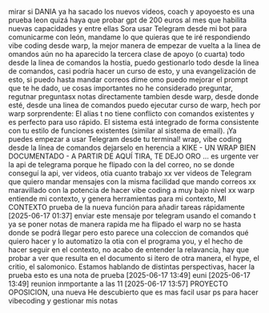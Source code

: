 ﻿mirar si DANIA ya ha sacado los nuevos videos, coach y apoyoesto es una prueba
leon quizá haya que probar gpt de 200 euros al mes que habilita nuevas capacidades y entre ellas Sora
usar Telegram desde mi bot para comunicarme con león, mandame lo que quieras que te iré respondiendo
vibe coding desde warp, la mejor manera de empezar
de vuelta a la linea de omandos
aún no ha aparecido la tercera clase de apoyo (o cuarta)
todo desde la linea de comandos
la hostia, puedo gestionarlo todo desde la linea de comandos, casi podría hacer un curso de esto, y una evangelización de esto, si puedo hasta mandar correos
dime omo puedo mejorar el prompt que te he dado, ue cosas importantes no he considerado
preguntar, regutnar preguntasx
notas directamente tambien desde warp, desde donde esté,
desde una linea de comandos puedo ejecutar
curso de warp, hech por warp
sorprendente: El alias t no tiene conflicto con comandos existentes y es perfecto para uso rápido. El sistema está integrado de forma consistente con tu estilo de funciones existentes (similar al sistema de email). ¡Ya puedes empezar a usar Telegram desde tu terminal!
wrap, vibe coding desde la línea de comandos
dejarselo en herencia a KIKE - UN WRAP BIEN DOCUMENTADO - A PARTIR DE AQUÍ TIRA, TE DEJO ORO ...
es urgente ver la api de telegrama porque he flipado con la del correo, no se donde conseguí la api, ver videos, otia cuanto trabajo
xx ver videos de Telegram que quiero mandar mensajes con la misma facilidad que mando correos
xx maravillado con la potencia de hacer vibe coding a muy bajo nivel
xx warp entiende mi contexto, y genera herramientas para mi contexto, MI CONTEXTO 
prueba de la nueva función para añadir tareas rápidamente
[2025-06-17 01:37] enviar este mensaje por telegram usando el comando t
ya se poner notas de manera rapida me ha flipado el warp no se hasta donde se podrá llegar pero esto parece una coleccion de comandos qué quiero hacer y lo automatizo
la otia con el programa you, y el hecho de hacer seguir en el contexto, no acabo de entender la relavancia, hay que probar a ver que resulta en el documento si itero de otra manera, el hype, el critio, el salomonico. Estamos hablando de distintas perspectivas, hacer la prueba
esto es una nota de prueba
[2025-06-17 13:49] euni
[2025-06-17 13:49] reunion inmportante a las 11
[2025-06-17 13:57] PROYECTO OPOSICION, una nueva 
He descubierto que es mas facil usar ps para hacer vibecoding y gestionar mis notas 

